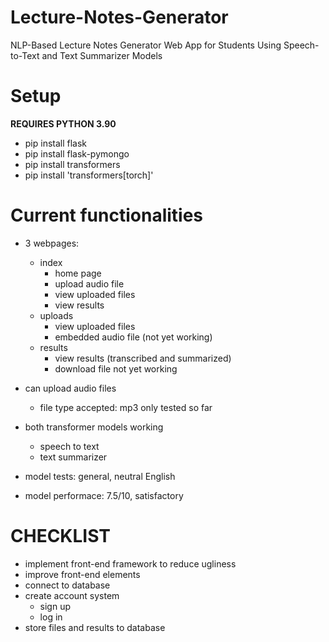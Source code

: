 # Lecture-Notes-Generator
NLP-Based Lecture Notes Generator Web App for Students Using Speech-to-Text and Text Summarizer Models


# Setup
**REQUIRES PYTHON 3.90**

- pip install flask
- pip install flask-pymongo
- pip install transformers
- pip install 'transformers[torch]'

# Current functionalities
- 3 webpages:
  - index
    - home page
    - upload audio file
    - view uploaded files
    - view results  
  - uploads
    - view uploaded files
    - embedded audio file (not yet working)
  - results
    - view results (transcribed and summarized)
    - download file not yet working

- can upload audio files
  - file type accepted: mp3 only tested so far
  
- both transformer models working
  - speech to text
  - text summarizer

- model tests: general, neutral English
- model performace: 7.5/10, satisfactory

# CHECKLIST
- implement front-end framework to reduce ugliness
- improve front-end elements
- connect to database
- create account system
  - sign up
  - log in
- store files and results to database
